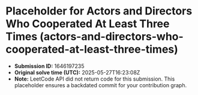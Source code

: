 # Placeholder for Actors and Directors Who Cooperated At Least Three Times (actors-and-directors-who-cooperated-at-least-three-times)

- **Submission ID:** 1646197235
- **Original solve time (UTC):** 2025-05-27T16:23:08Z
- **Note:** LeetCode API did not return code for this submission.
  This placeholder ensures a backdated commit for your contribution graph.
